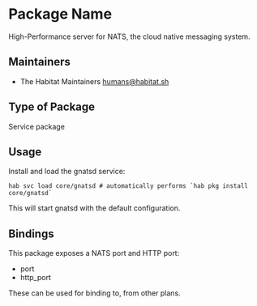 # Package Name

High-Performance server for NATS, the cloud native messaging system.

## Maintainers

* The Habitat Maintainers <humans@habitat.sh>

## Type of Package

Service package

## Usage

Install and load the gnatsd service:

```
hab svc load core/gnatsd # automatically performs `hab pkg install core/gnatsd`
```

This will start gnatsd with the default configuration.

## Bindings

This package exposes a NATS port and HTTP port:

* port
* http_port

These can be used for binding to, from other plans.
